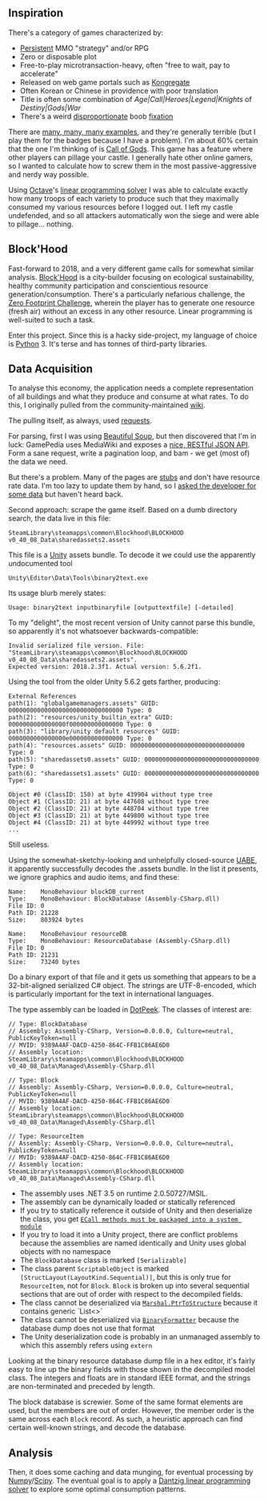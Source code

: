 Inspiration
-----------

There's a category of games characterized by:
- [Persistent](https://en.wikipedia.org/wiki/Persistent_world) MMO "strategy" and/or RPG
- Zero or disposable plot
- Free-to-play microtransaction-heavy, often "free to wait, pay to accelerate"
- Released on web game portals such as [Kongregate](www.kongregate.com)
- Often Korean or Chinese in providence with poor translation
- Title is often some combination of *Age|Call|Heroes|Legend|Knights* of *Destiny|Gods|War*
- There's a weird
  [disproportionate](http://img3.mmo.mmo4arab.com/news/2014/09/15/revelation1.jpg)
  boob
  [fixation](http://www.mmojam.com/wp-content/uploads/2014/12/Age-of-Civilization-The-Dawn-of-Civilization-Wallpaper.jpg)

There are
[many, many, many examples](https://www.kongregate.com/mmo-games), and they're generally terrible (but I play them for
the badges because I have a problem). I'm about 60% certain that the one I'm thinking of is
[Call of Gods](https://www.kongregate.com/games/callofgods/call-of-gods).
This game has a feature where other players can pillage your castle. I generally hate other online gamers, so I wanted
to calculate how to screw them in the most passive-aggressive and nerdy way possible.

Using [Octave](https://www.gnu.org/software/octave)'s
[linear programming solver](https://octave.org/doc/v4.0.0/Linear-Programming.html) I was able to calculate exactly how
many troops of each variety to produce such that they maximally consumed my various resources before I logged out. I
left my castle undefended, and so all attackers automatically won the siege and were able to pillage... nothing.

Block'Hood
----------

Fast-forward to 2018, and a very different game calls for somewhat similar analysis.
[Block'Hood](https://www.plethora-project.com/blockhood) is a city-builder focusing on ecological sustainability,
healthy community participation and conscientious resource generation/consumption. There's a particularly nefarious
challenge, the
[Zero Footprint Challenge](https://blockhood.gamepedia.com/Challenges#12._Zero_footprint),
wherein the player has to generate one resource (fresh air) without an excess in any other resource. Linear programming
is well-suited to such a task.

Enter this project. Since this is a hacky side-project, my language of choice is [Python](https://www.python.org) 3.
It's terse and has tonnes of third-party libraries.

Data Acquisition
----------------

To analyse this economy, the application needs a complete representation of all buildings and what they produce and
consume at what rates. To do this, I originally pulled from the community-maintained
[wiki](https://blockhood.gamepedia.com).

The pulling itself, as always, used [requests](http://docs.python-requests.org).

For parsing, first I was using [Beautiful Soup](https://www.crummy.com/software/BeautifulSoup), but then discovered that
I'm in luck: GamePedia uses MediaWiki and exposes a
[nice, RESTful JSON API](https://www.mediawiki.org/wiki/API:Main_page). Form a sane request, write a pagination loop,
and bam - we get (most of) the data we need.

But there's a problem. Many of the pages are
[stubs](https://blockhood.gamepedia.com/Category:Stubs) and don't have resource rate data. I'm too lazy to update them
by hand, so I
[asked the developer for some data](https://www.facebook.com/blockhoodgame/posts/1877621299022835)
but haven't heard back.

Second approach: scrape the game itself. Based on a dumb directory search, the data live in this file:

    SteamLibrary\steamapps\common\Blockhood\BLOCKHOOD v0_40_08_Data\sharedassets2.assets

This file is a [Unity](https://unity3d.com) assets bundle. To decode it we could use the apparently undocumented tool

    Unity\Editor\Data\Tools\binary2text.exe

Its usage blurb merely states:

    Usage: binary2text inputbinaryfile [outputtextfile] [-detailed]

To my "delight", the most recent version of Unity cannot parse this bundle, so apparently it's not whatsoever
backwards-compatible:

    Invalid serialized file version. File: "SteamLibrary\steamapps\common\Blockhood\BLOCKHOOD v0_40_08_Data\sharedassets2.assets".
    Expected version: 2018.2.3f1. Actual version: 5.6.2f1.

Using the tool from the older Unity 5.6.2 gets farther, producing:

    External References
    path(1): "globalgamemanagers.assets" GUID: 00000000000000000000000000000000 Type: 0
    path(2): "resources/unity_builtin_extra" GUID: 0000000000000000f000000000000000 Type: 0
    path(3): "library/unity default resources" GUID: 0000000000000000e000000000000000 Type: 0
    path(4): "resources.assets" GUID: 00000000000000000000000000000000 Type: 0
    path(5): "sharedassets0.assets" GUID: 00000000000000000000000000000000 Type: 0
    path(6): "sharedassets1.assets" GUID: 00000000000000000000000000000000 Type: 0
    
    Object #0 (ClassID: 150) at byte 439904 without type tree
    Object #1 (ClassID: 21) at byte 447608 without type tree
    Object #2 (ClassID: 21) at byte 448704 without type tree
    Object #3 (ClassID: 21) at byte 449800 without type tree
    Object #4 (ClassID: 21) at byte 449992 without type tree
    ...

Still useless.

Using the somewhat-sketchy-looking and unhelpfully closed-source
[UABE](https://github.com/DerPopo/UABE),
 it apparently successfully decodes the .assets bundle. In the list it presents, we ignore graphics and audio items, and
 find these:

    Name:    MonoBehaviour blockDB_current
    Type:    MonoBehaviour: BlockDatabase (Assembly-CSharp.dll)
    File ID: 0
    Path ID: 21228
    Size:    803924 bytes

    Name:    MonoBehaviour resourceDB
    Type:    MonoBehaviour: ResourceDatabase (Assembly-CSharp.dll)
    File ID: 0
    Path ID: 21231
    Size:    73240 bytes

Do a binary export of that file and it gets us something that appears to be a 32-bit-aligned serialized C# object. The
strings are UTF-8-encoded, which is particularly important for the text in international languages.

The type assembly can be loaded in [DotPeek](https://www.jetbrains.com/decompiler). The classes of interest are:

    // Type: BlockDatabase
    // Assembly: Assembly-CSharp, Version=0.0.0.0, Culture=neutral, PublicKeyToken=null
    // MVID: 9389A4AF-DACD-4250-864C-FFB1C86AE6D0
    // Assembly location: SteamLibrary\steamapps\common\Blockhood\BLOCKHOOD v0_40_08_Data\Managed\Assembly-CSharp.dll
    
    // Type: Block
    // Assembly: Assembly-CSharp, Version=0.0.0.0, Culture=neutral, PublicKeyToken=null
    // MVID: 9389A4AF-DACD-4250-864C-FFB1C86AE6D0
    // Assembly location: SteamLibrary\steamapps\common\Blockhood\BLOCKHOOD v0_40_08_Data\Managed\Assembly-CSharp.dll
    
    // Type: ResourceItem
    // Assembly: Assembly-CSharp, Version=0.0.0.0, Culture=neutral, PublicKeyToken=null
    // MVID: 9389A4AF-DACD-4250-864C-FFB1C86AE6D0
    // Assembly location: SteamLibrary\steamapps\common\Blockhood\BLOCKHOOD v0_40_08_Data\Managed\Assembly-CSharp.dll


- The assembly uses .NET 3.5 on runtime 2.0.50727/MSIL.
- The assembly can be dynamically loaded or statically referenced
- If you try to statically reference it outside of Unity and then deserialize the class, you get
  [`ECall methods must be packaged into a system module`](https://forum.unity.com/threads/c-error-ecall-methods-must-be-packaged-into-a-system-module.199361/)
- If you try to load it into a Unity project, there are conflict problems because the assemblies are named identically 
  and Unity uses global objects with no namespace
- The `BlockDatabase` class is marked `[Serializable]` 
- The class parent `ScriptableObject` is marked `[StructLayout(LayoutKind.Sequential)]`, but this is only true for
  `ResourceItem`, not for `Block`. `Block` is broken up into several sequential sections that are out of order with
  respect to the decompiled fields.
- The class cannot be deserialized via
  [`Marshal.PtrToStructure`](https://msdn.microsoft.com/en-us/library/4ca6d5z7(v=vs.110).aspx)
  because it contains generic `List<>`
- The class cannot be deserialized via
  [`BinaryFormatter`](https://msdn.microsoft.com/en-us/library/system.runtime.serialization.formatters.binary.binaryformatter(v=vs.110).aspx)
  because the database dump does not use that format
- The Unity deserialization code is probably in an unmanaged assembly to which this assembly refers using `extern`

Looking at the binary resource database dump file in a hex editor, it's fairly easy to line up the binary fields with
those shown in the decompiled model class. The integers and floats are in standard IEEE format, and the strings are
non-terminated and preceded by length.

The block database is screwier. Some of the same format elements are used, but the members are out of order. However,
the member order is the same across each `Block` record. As such, a heuristic approach can find certain well-known
strings, and decode the database.

Analysis
--------

Then, it does some caching and data munging, for eventual processing by
[Numpy](http://www.numpy.org)/[Scipy](https://scipy.org).
The eventual goal is to apply a
[Dantzig linear programming solver](https://docs.scipy.org/doc/scipy/reference/generated/scipy.optimize.linprog.html)
to explore some optimal consumption patterns.
